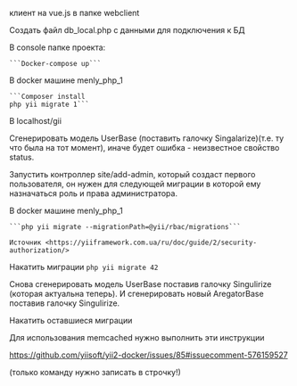 клиент на vue.js в папке webclient

Создать файл db_local.php с данными для подключения к БД


В console папке проекта:


	```Docker-compose up```
	
	
В docker машине menly_php_1


	```Composer install
	php yii migrate 1```
	
	
В localhost/gii

Сгенерировать модель UserBase (поставить галочку Singalarize)(т.е. ту что была на тот момент), иначе будет ошибка - неизвестное свойство status.

Запустить контроллер site/add-admin, который создаст первого пользователя, он нужен для следующей миграции в которой ему назначаться роль и права администратора.



В docker машине menly_php_1

	```php yii migrate --migrationPath=@yii/rbac/migrations```
	
	Источник <https://yiiframework.com.ua/ru/doc/guide/2/security-authorization/> 
	
	
Накатить миграции
	```php yii migrate 42```
	
Снова сгенерировать модель UserBase поставив галочку Singulirize (которая актуальна теперь).
И сгенерировать новый AregatorBase поставив галочку Singulirize.

Накатить оставшиеся миграции


Для использования memcached нужно выполнить эти инструкции

https://github.com/yiisoft/yii2-docker/issues/85#issuecomment-576159527

(только команду нужно записать в строчку!)
